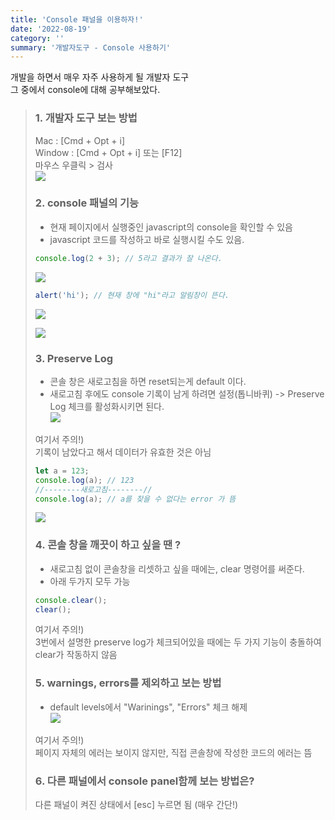 ```yaml
---
title: 'Console 패널을 이용하자!'
date: '2022-08-19'
category: ''
summary: '개발자도구 - Console 사용하기'
---
```


개발을 하면서 매우 자주 사용하게 될 개발자 도구  
그 중에서 console에 대해 공부해보았다.

> ### 1\. 개발자 도구 보는 방법
>
> Mac : \[Cmd + Opt + i\]  
> Window : \[Cmd + Opt + i\] 또는 \[F12\]  
> 마우스 우클릭 > 검사  
> ![](https://velog.velcdn.com/images/jiwonyyy/post/2401a82d-ec05-43dc-90cd-ca7ad63cc2f1/image.png)
>
> ### 2\. console 패널의 기능
>
> - 현재 페이지에서 실행중인 javascript의 console을 확인할 수 있음
> - javascript 코드를 작성하고 바로 실행시킬 수도 있음.
>
> ```js
> console.log(2 + 3); // 5라고 결과가 잘 나온다.
> ```
>
> ![](https://velog.velcdn.com/images/jiwonyyy/post/eba7b73b-9d94-4006-ace5-6fa97643ce33/image.png)
>
> ```js
> alert('hi'); // 현재 창에 "hi"라고 알림창이 뜬다.
> ```
>
> ![](https://velog.velcdn.com/images/jiwonyyy/post/0e69da7c-90e7-48a5-b9e9-b5551b18f388/image.png)
>
> ![](https://velog.velcdn.com/images/jiwonyyy/post/20a3d8d9-a8fd-475b-950d-af70c8acdd55/image.png)
>
> ### 3\. Preserve Log
>
> - 콘솔 창은 새로고침을 하면 reset되는게 default 이다.
> - 새로고침 후에도 console 기록이 남게 하려면 설정(톱니바퀴) -> Preserve Log 체크를 활성화시키면 된다.  
>   ![](https://velog.velcdn.com/images/jiwonyyy/post/ace7edba-fff6-415c-b737-b66928711152/image.png)
>
> 여기서 주의!)  
> 기록이 남았다고 해서 데이터가 유효한 것은 아님
>
> ```js
> let a = 123;
> console.log(a); // 123
> //--------새로고침--------//
> console.log(a); // a를 찾을 수 없다는 error 가 뜸
> ```
>
> ![](https://velog.velcdn.com/images/jiwonyyy/post/0538faef-1304-474a-b7a9-2a6521ef5e6b/image.png)
>
> ### 4\. 콘솔 창을 깨끗이 하고 싶을 땐 ?
>
> - 새로고침 없이 콘솔창을 리셋하고 싶을 때에는, clear 명령어를 써준다.
> - 아래 두가지 모두 가능
>
> ```js
> console.clear();
> clear();
> ```
>
> 여기서 주의!)  
> 3번에서 설명한 preserve log가 체크되어있을 때에는 두 가지 기능이 충돌하여 clear가 작동하지 않음
>
> ### 5\. warnings, errors를 제외하고 보는 방법
>
> - default levels에서 "Warinings", "Errors" 체크 해제  
>   ![](https://velog.velcdn.com/images/jiwonyyy/post/f8858b13-ebf2-41b0-b5fb-7605ce8d934e/image.png)
>
> 여기서 주의!)  
> 페이지 자체의 에러는 보이지 않지만, 직접 콘솔창에 작성한 코드의 에러는 뜸
>
> ### 6\. 다른 패널에서 console panel함께 보는 방법은?
>
> 다른 패널이 켜진 상태에서 \[esc\] 누르면 됨 (매우 간단!)
